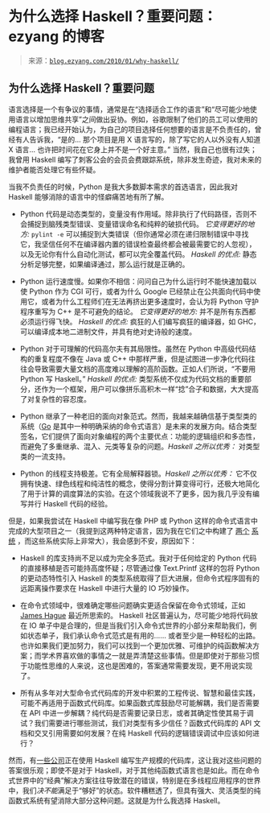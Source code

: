<!--yml

类别: 未分类

日期: 2024-07-01 18:18:33

-->

# 为什么选择 Haskell？重要问题：ezyang 的博客

> 来源：[`blog.ezyang.com/2010/01/why-haskell/`](http://blog.ezyang.com/2010/01/why-haskell/)

## 为什么选择 Haskell？重要问题

语言选择是一个有争议的事情，通常是在“选择适合工作的语言”和“尽可能少地使用语言以增加思维共享”之间做出妥协。例如，谷歌限制了他们的员工可以使用的编程语言；我已经开始认为，为自己的项目选择任何想要的语言是不负责任的，曾经有人告诉我，“是的... 那个项目是用 X 语言写的，除了写它的人以外没有人知道 X 语言... 也许把时间花在它身上并不是一个好主意。” 当然，我自己也很有过失；我曾用 Haskell 编写了刺客公会的会员会费跟踪系统，除非发生奇迹，我对未来的维护者能否处理它有些怀疑。

当我不负责任的时候，Python 是我大多数脚本需求的首选语言，因此我对 Haskell 能够消除的语言中的怪癖痛苦地有所了解。

+   Python 代码是动态类型的，变量没有作用域。除非执行了代码路径，否则不会捕捉到脑残类型错误、变量错误命名和纯粹的破损代码。 *它变得更好的地方:* `pylint -e` 可以捕捉到大类错误（但你通常必须在递归限制错误中寻找它，我坚信任何不在编译器内置的错误检查最终都会被最需要它的人忽视），以及无论你有什么自动化测试，都可以完全覆盖代码。 *Haskell 的优点:* 静态分析足够完整，如果编译通过，那么运行就是正确的。

+   Python 运行速度慢。如果你不相信：问问自己为什么运行时不能快速加载以使 Python 作为 CGI 可行，或者为什么 Google 已经禁止在公共面向代码中使用它，或者为什么工程师们在无法再挤出更多速度时，会认为将 Python 守护程序重写为 C++ 是不可避免的结论。 *它变得更好的地方:* 并不是所有东西都必须运行得飞快。 *Haskell 的优点:* 疯狂的人们编写疯狂的编译器，如 GHC，可以编译成本地二进制文件，并具有绝对史诗般的速度。

+   Python 对于可理解的代码高尔夫有其局限性。虽然在 Python 中高级代码结构的重复程度不像在 Java 或 C++ 中那样严重，但是试图进一步净化代码往往会导致需要大量文档的高度难以理解的高阶函数。正如人们所说，“不要用 Python 写 Haskell。” *Haskell 的优点:* 类型系统不仅成为代码文档的重要部分，还作为一个框架，用户可以像拼乐高积木一样“捻”合子和数据，大大提高了对复杂性的容忍度。

+   Python 继承了一种老旧的面向对象范式。然而，我越来越确信基于类型类的系统（[Go](http://golang.org/) 是其中一种明确采纳的命令式语言）是未来的发展方向。结合类型签名，它们提供了面向对象编程的两个主要优点：功能的逻辑组织和多态性，而避免了多重继承、混入、元类等复杂的问题。*Haskell 之所以优秀：* 对类型类的一流支持。

+   Python 的线程支持极差。它有全局解释器锁。*Haskell 之所以优秀：* 它不仅拥有快速、绿色线程和纯洁性的概念，使得分割计算变得可行，还极大地简化了用于计算的调度算法的实验。在这个领域我说不了更多，因为我几乎没有编写并行 Haskell 代码的经验。

但是，如果我尝试在 Haskell 中编写我在像 PHP 或 Python 这样的命令式语言中完成的大型项目之一（我提到这两种特定语言，因为我在它们之中构建了 [两个](http://htmlpurifier.org) [系统](http://scripts.mit.edu/wizard) ，而这些系统实际上非常大），我会感到不安，原因如下：

+   Haskell 的库支持尚不足以成为完全多范式。我对于任何给定的 Python 代码的直接移植是否可能持高度怀疑；尽管通过像 Text.Printf 这样的包将 Python 的更动态特性引入 Haskell 的类型系统取得了巨大进展，但命令式程序固有的远距离操作要求在 Haskell 中进行大量的 IO 巧妙操作。

+   在命令式领域中，很难确定哪些问题确实更适合保留在命令式领域，正如 [James Hague](http://prog21.dadgum.com/54.html) 最近所思索的。 Haskell 社区普遍认为，尽可能少地将代码放在 IO 单子中是合理的，但是当我们引入命令式世界的小部分来帮助我们，例如状态单子，我们承认命令式范式是有用的…… 或者至少是一种轻松的出路。也许如果我们更加努力，我们可以找到一个更加优雅、可维护的纯函数解决方案；而学术界喜欢做的事情之一就是弄清楚这些事情。但是即使对于那些习惯于功能性思维的人来说，这也是困难的，答案通常需要发现，更不用说实现了。

+   所有从多年对大型命令式代码库的开发中积累的工程传说、智慧和最佳实践，可能不再适用于函数式代码库。如果函数式库鼓励尽可能解耦，我们是否需要在 API 中进一步解耦？纯代码是否需要记录日志，或者其确定性使其易于调试？我们需要进行哪些测试，我们对类型有多少信任？函数式代码库的 API 文档和交叉引用需要如何发展？在纯 Haskell 代码的逻辑错误调试中应该如何进行？

然而，有[一些公司](http://www.galois.com/)正在使用 Haskell 编写生产规模的代码库，这让我对这些问题的答案很乐观；即使不是对于 Haskell，对于其他纯函数式语言也是如此。而在命令式世界中的“经典”解决方案往往导致潜在的错误，特别是在多线程应用程序的世界中，我们*决不能*满足于“够好”的状态。软件糟糕透了，但具有强大、灵活类型的纯函数式系统有望消除大部分这种问题。这就是为什么我选择 Haskell。
